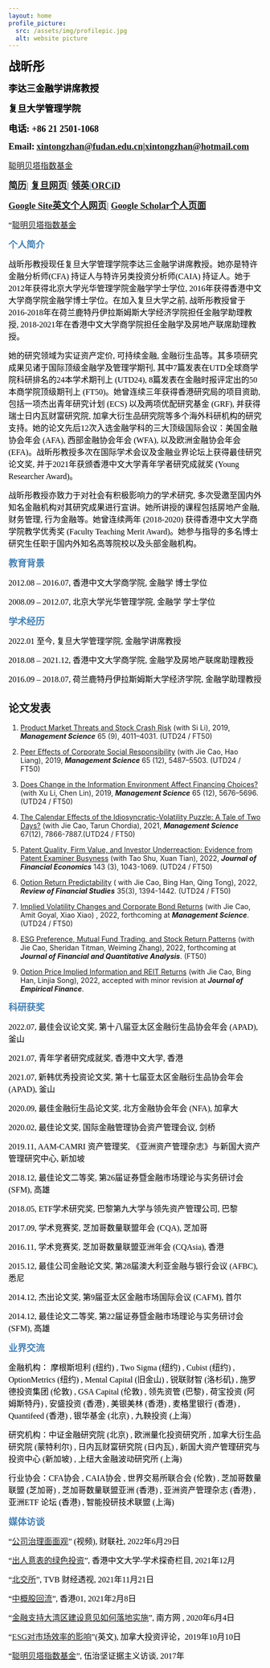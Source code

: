 ```yaml
---
layout: home
profile_picture:
  src: /assets/img/profilepic.jpg
  alt: website picture
---
```



<p>
<b><font color="Black" face="宋体" size=5 class="aa">战昕彤</font></b>
</p>
<p>
<b><font color="Black" face="宋体" size=4 class="aa">李达三金融学讲席教授</font></b>
</p>
<p>
<b><font color="Black" face="宋体" size=4 class="aa">复旦大学管理学院</font></b>
</p>
<p>
<b><font color="Black" face="宋体" size=4 class="aa">电话: +86 21 2501-1068</font></b>
</p>
<p>
<b><font color="Black" face="宋体" size=4>Email:</font></b> <b><font color="SteelBlue" face="宋体" size=4><a href="[url](mailto: xintongzhan@fudan.edu.cn)">xintongzhan@fudan.edu.cn|<a href="[url](mailto: xintongzhan@hotmail.com)">xintongzhan@hotmail.com</a></font></b>
</p>
  
<font color="black" face="宋体" size=3><a href="[url](https://www.listennotes.com)">聪明贝塔指数基金</a></font>  

<p>
<b><font color="SteelBlue" face="宋体" size=4><a href="[url](https://www.dropbox.com/s/b5ny7snsjssflmj/CV_Web.pdf?dl=0)">简历</a>|
<a href="[url](https://www.fdsm.fudan.edu.cn/AboutUs/preview.html?uid=012509)">复旦网页</a>|
<a href="[url](https://hk.linkedin.com/in/xintong-zhan)">领英</a>|<a href="[url](https://orcid.org/0000-0003-2787-4464)">ORCiD</a></font></b>
</p>
<p>
<b></font><font color="SteelBlue" face="宋体" size=4><a href="[url](https://sites.google.com/view/xintongzhan/home?authuser=0)">Google Site英文个人网页</a>|
<a href="[url](https://scholar.google.com/citations?user=2zRv64wAAAAJ&hl=en)">Google Scholar个人页面</a></font></b>
</p>
  
  
<font color="black" face="宋体" size=3>“<a href="[url](https://www.listennotes.com)">聪明贝塔指数基金</a></font>




<p>
<b><font color="SteelBlue" face="宋体" size=4 class="aa">个人简介</font></b>
</p>
<p>
<font color="black" face="宋体" size=3>战昕彤教授现任复旦大学管理学院李达三金融学讲席教授。她亦是特许金融分析师(CFA) 持证人与特许另类投资分析师(CAIA) 持证人。她于2012年获得北京大学光华管理学院金融学学士学位, 2016年获得香港中文大学商学院金融学博士学位。在加入复旦大学之前, 战昕彤教授曾于2016-2018年在荷兰鹿特丹伊拉斯姆斯大学经济学院担任金融学助理教授, 2018-2021年在香港中文大学商学院担任金融学及房地产联席助理教授。</font>
</p>
<p>
<font color="black" face="宋体" size=3>她的研究领域为实证资产定价, 可持续金融, 金融衍生品等。其多项研究成果见诸于国际顶级金融学及管理学期刊, 其中7篇发表在UTD全球商学院科研排名的24本学术期刊上 (UTD24), 8篇发表在金融时报评定出的50本商学院顶级期刊上 (FT50)。她曾连续三年获得香港研究局的项目资助, 包括一项杰出青年研究计划 (ECS) 以及两项优配研究基金 (GRF), 并获得瑞士日内瓦财富研究院, 加拿大衍生品研究院等多个海外科研机构的研究支持。她的论文先后12次入选金融学科的三大顶级国际会议：美国金融协会年会 (AFA), 西部金融协会年会 (WFA), 以及欧洲金融协会年会 (EFA)。战昕彤教授多次在国际学术会议及金融业界论坛上获得最佳研究论文奖, 并于2021年获颁香港中文大学青年学者研究成就奖 (Young Researcher Award)。</font>
</p>
<p>
<font color="black" face="宋体" size=3>战昕彤教授亦致力于对社会有积极影响力的学术研究, 多次受邀至国内外知名金融机构对其研究成果进行宣讲。她所讲授的课程包括房地产金融, 财务管理, 行为金融等。她曾连续两年 (2018-2020) 获得香港中文大学商学院教学优秀奖 (Faculty Teaching Merit Award)。她参与指导的多名博士研究生任职于国内外知名高等院校以及头部金融机构。</font>
</p>



<p>
<b><font color="SteelBlue" face="宋体" size=4 class="aa">教育背景</font></b>
</p>
<p>
<font color="black" face="宋体" size=3>2012.08 – 2016.07,	 香港中文大学商学院,		金融学  	博士学位</font>
</p>
<p>
<font color="black" face="宋体" size=3>2008.09 – 2012.07, 北京大学光华管理学院, 金融学	 学士学位</font>
</p>



<p>
<b><font color="SteelBlue" face="宋体" size=4 class="aa">学术经历</font></b>
</p>
<p>
<font color="black" face="宋体" size=3>2022.01 至今,	    复旦大学管理学院,				        金融学讲席教授</font>
</p>
<p>
<font color="black" face="宋体" size=3>2018.08 – 2021.12,  香港中文大学商学院,				       金融学及房地产联席助理教授</font>
</p>
<p>
<font color="black" face="宋体" size=3>2016.09 – 2018.07,  荷兰鹿特丹伊拉斯姆斯大学经济学院,  金融学助理教授</font>
</p>

## 论文发表

1. [Product Market Threats and Stock Crash Risk](https://pubsonline.informs.org/doi/10.1287/mnsc.2017.3016) (with Si Li), 2019, _**Management Science**_ 65 (9), 4011–4031. (UTD24 / FT50)

2. [Peer Effects of Corporate Social Responsibility](https://pubsonline.informs.org/doi/10.1287/mnsc.2018.3100) (with Jie Cao, Hao Liang), 2019, _**Management Science**_ 65 (12), 5487–5503. (UTD24 / FT50)

3. [Does Change in the Information Environment Affect Financing Choices?](https://pubsonline.informs.org/doi/10.1287/mnsc.2018.3096) (with Xu Li, Chen Lin), 2019, _**Management Science**_ 65 (12), 5676–5696. (UTD24 / FT50)

4. [The Calendar Effects of the Idiosyncratic-Volatility Puzzle: A Tale of Two Days?](https://pubsonline.informs.org/doi/10.1287/mnsc.2020.3803) (with Jie Cao, Tarun Chordia), 2021, _**Management Science**_ 67(12), 7866-7887.(UTD24 / FT50)

5. [Patent Quality, Firm Value, and Investor Underreaction: Evidence from Patent Examiner Busyness](https://www.sciencedirect.com/science/article/abs/pii/S0304405X21004785)  (with Tao  Shu, Xuan Tian), 2022, _**Journal of Financial Economics**_ 143 (3), 1043-1069. (UTD24 / FT50)

6. [Option Return Predictability](https://academic.oup.com/rfs/article-abstract/35/3/1394/6294944?redirectedFrom=fulltext&login=false) ( with Jie Cao, Bing Han,  Qing Tong), 2022,  _**Review of Financial Studies**_ 35(3), 1394-1442. (UTD24 / FT50)

7. [Implied Volatility Changes and Corporate Bond Returns](https://pubsonline.informs.org/doi/10.1287/mnsc.2022.4379)  (with Jie Cao, Amit Goyal, Xiao Xiao) , 2022,  forthcoming at _**Management Science**_. (UTD24 / FT50)

8. [ESG Preference, Mutual Fund Trading, and Stock Return Patterns](https://www.cambridge.org/core/journals/journal-of-financial-and-quantitative-analysis/article/abs/esg-preference-institutional-trading-and-stock-return-patterns/6FE00808FC61893DF3F9D983136BD8B3) (with Jie Cao, Sheridan Titman, Weiming Zhang), 2022, forthcoming at _**Journal of Financial and Quantitative Analysis**_. (FT50)

9. [Option Price Implied Information and REIT Returns](https://papers.ssrn.com/sol3/papers.cfm?abstract_id=3788744) (with Jie Cao, Bing Han, Linjia Song), 2022, accepted with minor revision at _**Journal of Empirical Finance**_. 



<p>
<b><font color="SteelBlue" face="宋体" size=4 class="aa">科研获奖</font></b>
</p>
<p>
<font color="black" face="宋体" size=3>2022.07,	最佳会议论文奖,			第十八届亚太区金融衍生品协会年会 (APAD),		釜山</font>
</p>
<p>
<font color="black" face="宋体" size=3>2021.07,	青年学者研究成就奖,			香港中文大学,								香港</font>
</p>
<p>
<font color="black" face="宋体" size=3>2021.07,	新韩优秀投资论文奖,			第十七届亚太区金融衍生品协会年会 (APAD),		釜山</font>
</p>
<p>
<font color="black" face="宋体" size=3>2020.09,	最佳金融衍生品论文奖,		北方金融协会年会 (NFA),						加拿大</font>
</p>
<p>
<font color="black" face="宋体" size=3>2020.02,	最佳论文奖,			国际金融管理协会资产管理会议,					剑桥</font>
</p>
<p>
<font color="black" face="宋体" size=3>2019.11,	AAM-CAMRI 资产管理奖,      《亚洲资产管理杂志》与新国大资产管理研究中心,	新加坡</font>
</p>
<p>
<font color="black" face="宋体" size=3>2018.12,	最佳论文二等奖,			第26届证券暨金融市场理论与实务研讨会 (SFM),	高雄</font>
</p>
<p>
<font color="black" face="宋体" size=3>2018.05,	ETF学术研究奖,				巴黎第九大学与领先资产管理公司,				巴黎</font>
</p>
<p>
<font color="black" face="宋体" size=3>2017.09,	学术竞赛奖,			芝加哥数量联盟年会 (CQA),					芝加哥</font>
</p>
<p>
<font color="black" face="宋体" size=3>2016.11,	学术竞赛奖,				芝加哥数量联盟亚洲年会 (CQAsia),				香港</font>
</p>
<p>
<font color="black" face="宋体" size=3>2015.12,	最佳公司金融论文奖,			第28届澳大利亚金融与银行会议 (AFBC),			悉尼</font>
</p>
<p>
<font color="black" face="宋体" size=3>2014.12,	杰出论文奖,			第9届亚太区金融市场国际会议 (CAFM),			首尔</font>
</p>
<p>
<font color="black" face="宋体" size=3>2014.12,	最佳论文二等奖,		第22届证券暨金融市场理论与实务研讨会 (SFM),	高雄</font>
</p>



<p>
<b><font color="SteelBlue" face="宋体" size=4 class="aa">业界交流</font></b>
</p>
<p>
<font color="black" face="宋体" size=3>金融机构： 摩根斯坦利 (纽约) , Two Sigma (纽约) , Cubist (纽约) , OptionMetrics (纽约) , Mental Capital (旧金山) , 锐联财智 (洛杉矶) , 施罗德投资集团 (伦敦) , GSA Capital (伦敦) , 领先资管 (巴黎) , 荷宝投资 (阿姆斯特丹) , 安盛投资 (香港) , 美银美林 (香港) , 麦格里银行 (香港) , Quantifeed (香港) , 银华基金 (北京) , 九鞅投资 (上海）</font>
</p>
<p>
<font color="black" face="宋体" size=3>研究机构：中证金融研究院 (北京) , 欧洲量化投资研究所 , 加拿大衍生品研究院 (蒙特利尔) , 日内瓦财富研究院 (日内瓦) , 新国大资产管理研究与投资中心 (新加坡) , 上纽大金融波动研究所 (上海)</font>
</p>
<p>
<font color="black" face="宋体" size=3>行业协会：CFA协会 , CAIA协会 , 世界交易所联合会 (伦敦) , 芝加哥数量联盟 (芝加哥) , 芝加哥数量联盟亚洲 (香港) , 亚洲资产管理杂志 (香港) , 亚洲ETF 论坛 (香港) , 智能投研技术联盟 (上海)</font>
</p>


<p>
<b><font color="SteelBlue" face="宋体" size=4 class="aa">媒体访谈</font></b>
</p>
<p>
<font color="black" face="宋体" size=3>“<a href="[url](https://api3.cls.cn/share/article/1062843?app=cailianpress&os=android&sv=788)">公司治理面面观</a>” (视频), 财联社, 2022年6月29日</font>
</p>
<p>
<font color="black" face="宋体" size=3>“<a href="[url](https://www.iso.cuhk.edu.hk/chinese/publications/CUHKUPDates/article.aspx?articleid=4056)">出人意表的绿色投资</a>”, 香港中文大学-学术探奇栏目, 2021年12月</font>
</p>
<p>
<font color="black" face="宋体" size=3>“<a href="[url](https://www.youtube.com/watch?v=hI1aoJAChZE)">北交所</a>”, TVB 财经透视, 2021年11月21日</font>
</p>
<p>
<font color="black" face="宋体" size=3>“<a href="[url](https://www.hk01.com/%E6%B7%B1%E5%BA%A6%E5%A0%B1%E9%81%93/584900/%E4%B8%AD%E6%A6%82%E8%82%A1%E5%9B%9E%E6%B5%81-%E4%B8%80-%E4%B8%AD%E6%A6%82%E8%82%A1%E7%82%BA%E4%BB%80%E9%BA%BC%E5%9B%9E%E6%B5%81%E9%A6%99%E6%B8%AF)">中概股回流</a>”, 香港01, 2021年2月8日</font>
</p>
<p>
<font color="black" face="宋体" size=3>“<a href="[url](http://www.cnbayarea.org.cn/news/voices/content/post_260003.html)">金融支持大湾区建设意见如何落地实施</a>”, 南方网 , 2020年6月4日</font>
</p>
<p>
<font color="black" face="宋体" size=3>“<a href="[url](https://www.benefitscanada.com/canadian-investment-review/research-markets/a-look-at-esgs-influence-on-market-efficiency/)">ESG对市场效率的影响</a>”(英文), 加拿大投资评论，2019年10月10日</font>
</p>
<p>
<font color="black" face="宋体" size=3>“<a href="[url](https://www.listennotes.com/podcasts/%E4%BC%8D%E6%B2%BB%E5%9D%9A/%E6%88%98%E6%98%95%E5%BD%A4%E8%8D%B7%E5%85%B0%E4%BC%8A%E6%8B%89%E6%96%AF%E5%A7%86%E6%96%AF%E5%A4%A7%E5%AD%A6%E8%81%AA%E6%98%8E%E8%B4%9D%E5%A1%94%E6%8C%87%E6%95%B0%E5%9F%BA%E9%87%91%E6%9C%89%E5%95%A5%E5%A5%BD-pltjai2kVXZ/)">聪明贝塔指数基金</a>”, 伍治坚证据主义访谈, 2017年</font>
</p>
